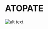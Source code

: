 # ATOPATE
![alt text](https://rlv.zcache.es/postal_dibujo_animado_del_topo-rcc95b4a785174eeba220c17745d7c598_vgbaq_8byvr_307.jpg)
